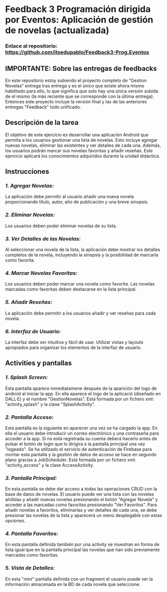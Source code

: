 # Feedback 3 Programación dirigida por Eventos: Aplicación de gestión de novelas (actualizada)
### Enlace al repositorio: https://github.com/itsedupablo/Feedback3-Prog.Eventos
## **IMPORTANTE: Sobre las entregas de feedbacks**
En este repositorio estoy subiendo el proyecto completo de "Gestion Novelas" entrega tras entrega y es el único que existe ahora mismo habilitado para ello, lo que significa que solo hay una única versión subida de el mismo (la más reciente que se corresponde con la última entrega). Entonces este proyecto incluye la versión final y las de las anteriores entregas "Feedback" todo unificado.
## **Descripción de la tarea**
El objetivo de este ejercicio es desarrollar una aplicación Android que permita a los usuarios gestionar una lista de novelas. Esto incluye agregar nuevas novelas, eliminar las existentes y ver detalles de cada una. Además, los usuarios podrán marcar sus novelas favoritas y añadir reseñas. Este ejercicio aplicará los conocimientos adquiridos durante la unidad didáctica.
## **Instrucciones**
### *1. Agregar Novelas:*
La aplicación debe permitir al usuario añadir una nueva novela proporcionando título, autor, año de publicación y una breve sinopsis.
### *2. Eliminar Novelas:*
Los usuarios deben poder eliminar novelas de su lista.
### *3. Ver Detalles de las Novelas:*
Al seleccionar una novela de la lista, la aplicación debe mostrar los detalles completos de la novela, incluyendo la sinopsis y la posibilidad de marcarla como favorita.
### *4. Marcar Novelas Favoritas:*
Los usuarios deben poder marcar una novela como favorita. Las novelas marcadas como favoritas deben destacarse en la lista principal.
### *5. Añadir Reseñas:*
La aplicación debe permitir a los usuarios añadir y ver reseñas para cada novela.
### *6. Interfaz de Usuario:*
La interfaz debe ser intuitiva y fácil de usar. Utilizar vistas y layouts apropiados para organizar los elementos de la interfaz de usuario.

## **Activities y pantallas**
### *1. Splash Screen:*
Esta pantalla aparece inmediatamene después de la aparición del logo de android al iniciar la app. En ella aparece el logo de la aplicació (diseñado en DALL·E) y el nombre "GestionNovelas". Está formada por un fichero xml: "activity_splash" y la clase "SplashActivity".
### *2. Pantalla Acceso:*
Esta pantalla es la siguiente en aparecer una vez se ha cargado la app. En ella el usuario debe introducir un correo electrónico y una contraseña para acceder a la app. Si no está registrada su cuenta deberá hacerlo antes de pulsar el botón de login que lo dirigira a la pantalla principal una vez "logeado". Se ha utilizado el servicio de autenticación de Firebase para montar esta pantalla y la gestión de datos de acceso se hace en segundo plano gracias a JobScheduler. Está formada por un fichero xml: "activity_access" y la clase AccessActivity.
### *3. Pantalla Principal:*
En esta pantalla se debe dar acceso a todas las operaciones CRUD con la base de datos de novelas. El usuario puede ver una lista con las novelas añdidas y añadir nuevas novelas presionando el botón "Agregar Novela" y acceder a las marcadas como favoritas presionando "Ver Favoritos". Para añadir novelas a favoritos, eliminarlas y ver detalles de cada una, se debe presionar las novelas de la lista y aparecerá un menú desplegable con estas opciones.
### *4. Pantalla Favoritos:*
En esta pantalla definida también por una activity se muestran en forma de lista igual que en la pantalla principal las novelas que han sido previamente marcadas como favoritas. 
### *5. Vista de Detalles:*
En esta "mini" pantalla definida con un fragment el usuario puede ver la información almacenada en la BD de cada novela que seleccione.
